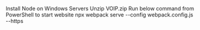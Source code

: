 Install Node on Windows Servers
Unzip VOIP.zip
Run below command from PowerShell to start website
npx webpack serve --config webpack.config.js --https